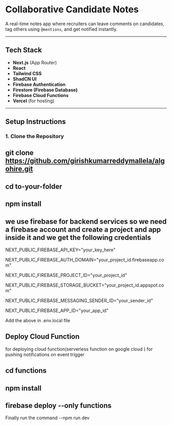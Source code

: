 # Collaborative Candidate Notes

A real-time notes app where recruiters can leave comments on candidates, tag others using `@mentions`, and get notified instantly.

---

## Tech Stack

- **Next.js** (App Router)
- **React**
- **Tailwind CSS**
- **ShadCN UI**
- **Firebase Authentication**
- **Firestore (Firebase Database)**
- **Firebase Cloud Functions**
- **Vercel** (for hosting)

---

## Setup Instructions

### 1. Clone the Repository

## git clone https://github.com/girishkumarreddymallela/algohire.git

## cd to-your-folder

## npm install

## we use firebase for backend services so we need a firebase account and create a project and app inside it and we get the following credentials

NEXT_PUBLIC_FIREBASE_API_KEY="your_key_here"

NEXT_PUBLIC_FIREBASE_AUTH_DOMAIN="your_project_id.firebaseapp.com"

NEXT_PUBLIC_FIREBASE_PROJECT_ID="your_project_id"

NEXT_PUBLIC_FIREBASE_STORAGE_BUCKET="your_project_id.appspot.com"

NEXT_PUBLIC_FIREBASE_MESSAGING_SENDER_ID="your_sender_id"

NEXT_PUBLIC_FIREBASE_APP_ID="your_app_id"

Add the above in .env.local file

## Deploy Cloud Function

for deploying cloud function(serverless function on google cloud ) for pushing notifications on event trigger

## cd functions

## npm install

## firebase deploy --only functions

Finally run the command --npm run dev
